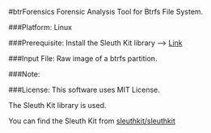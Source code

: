 #btrForensics
Forensic Analysis Tool for Btrfs File System.

###Platform:
Linux

###Prerequisite:
Install the Sleuth Kit library --> [Link](https://github.com/sleuthkit/sleuthkit.git)

###Input File:
Raw image of a btrfs partition.

###Note:

###License:
This software uses MIT License.

The Sleuth Kit library is used.

You can find the Sleuth Kit from [sleuthkit/sleuthkit](https://github.com/sleuthkit/sleuthkit.git)


